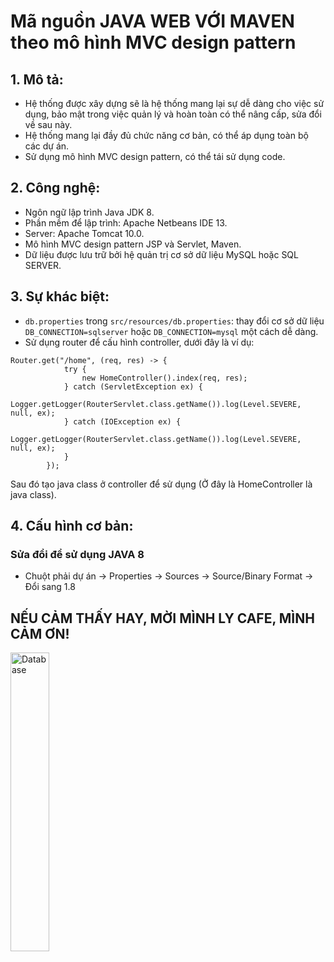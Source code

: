 # Mã nguồn JAVA WEB VỚI MAVEN theo mô hình MVC design pattern

## 1. Mô tả:
- Hệ thống được xây dựng sẽ là hệ thống mang lại sự dễ dàng cho việc sử dụng, bảo mật trong việc quản lý và hoàn toàn có thể nâng cấp, sửa đổi về sau này.
- Hệ thống mang lại đầy đủ chức năng cơ bản, có thể áp dụng toàn bộ các dự án.
- Sử dụng mô hình MVC design pattern, có thể tái sử dụng code.

## 2. Công nghệ:

-   Ngôn ngữ lập trình Java JDK 8.
-   Phần mềm để lập trình: Apache Netbeans IDE 13.
-   Server: Apache Tomcat 10.0.
-   Mô hình MVC design pattern JSP và Servlet, Maven.
-   Dữ liệu được lưu trữ bởi hệ quản trị cơ sở dữ liệu MySQL hoặc SQL SERVER.

## 3. Sự khác biệt:

- ```db.properties``` trong ```src/resources/db.properties```: thay đổi cơ sở dữ liệu ```DB_CONNECTION=sqlserver``` hoặc ```DB_CONNECTION=mysql``` một cách dễ dàng.
- Sử dụng router để cấu hình controller, dưới đây là ví dụ:
```
Router.get("/home", (req, res) -> {
            try {
                new HomeController().index(req, res);
            } catch (ServletException ex) {
                Logger.getLogger(RouterServlet.class.getName()).log(Level.SEVERE, null, ex);
            } catch (IOException ex) {
                Logger.getLogger(RouterServlet.class.getName()).log(Level.SEVERE, null, ex);
            }
        });
```
Sau đó tạo java class ở controller để sử dụng (Ở đây là HomeController là java class).

## 4. Cấu hình cơ bản:

### Sửa đổi để sử dụng JAVA 8
- Chuột phải dự án -> Properties -> Sources -> Source/Binary Format -> Đổi sang 1.8 

## NẾU CẢM THẤY HAY, MỜI MÌNH LY CAFE, MÌNH CẢM ƠN! 

<img  src="https://github.com/unclecatvn/BaseJava/assets/22569541/434da0cb-50f5-491d-8321-7f31ec4db3ac"  alt="Database"  width="35%"></img>

